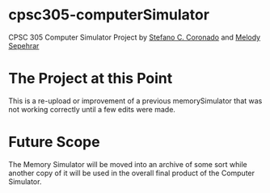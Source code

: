 # cpsc305-computerSimulator
CPSC 305 Computer Simulator Project by [Stefano C. Coronado](https://github.com/scoronado12) and [Melody Sepehrar](https://github.com/judebarrett)

# The Project at this Point
This is a re-upload or improvement of a previous memorySimulator that was not working correctly until a few edits were made.



# Future Scope
The Memory Simulator will be moved into an archive of some sort while another copy of it will be used in the overall final product of the Computer Simulator.
